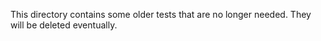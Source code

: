 This directory contains some older tests that are no longer needed. They will be deleted eventually.
